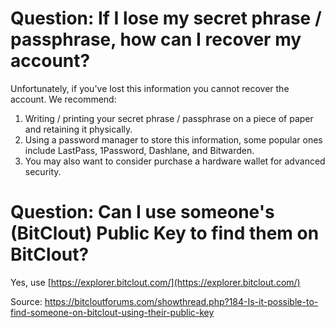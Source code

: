 # Question: If I lose my secret phrase / passphrase, how can I recover my account?

Unfortunately, if you've lost this information you cannot recover the account. We recommend:

1. Writing / printing your secret phrase / passphrase on a piece of paper and retaining it physically.
2. Using a password manager to store this information, some popular ones include LastPass, 1Password, Dashlane, and Bitwarden.
3. You may also want to consider purchase a hardware wallet for advanced security.

# Question: Can I use someone's (BitClout) Public Key to find them on BitClout?

Yes, use [https://explorer.bitclout.com/](https://explorer.bitclout.com/)

Source: https://bitcloutforums.com/showthread.php?184-Is-it-possible-to-find-someone-on-bitclout-using-their-public-key
